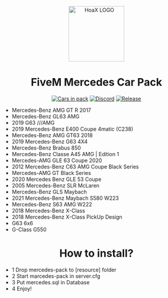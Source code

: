 <div align="center">
    <img href="https://projecterror.dev" width="150" src="https://cdn.discordapp.com/attachments/974415628171632681/1018290609833922641/logo.mine.png?size=4096" alt="HoaX LOGO" />
</div>
<h1 align="center">FiveM Mercedes Car Pack</h1>

<div align="center">

</div>

<div align="center">

[![Cars in pack](https://img.shields.io/badge/Cars%20In%20Pack-21-brightgreen)](https://github.com/hoaxik/mercedes-car-pack/blob/main/CAR_NAMES.md)
[![Discord](https://img.shields.io/badge/Discord-Join%20Now!-blue)](https://discord.gg/t5AXX7xPnm)
[![Release](https://img.shields.io/badge/Release-1.0-red)](https://github.com/hoaxik/mercedes-car-pack/releases/tag/V1.0)
</div>

- Mercedes-Benz AMG GT R 2017
- Mercedes-Benz GL63 AMG
- 2019 G63 ///AMG
- 2019 Mercedes-Benz E400 Coupe 4matic (C238)
- Mercedes-Benz AMG GT63 2018
- 2019 Mercedes-Benz G63 4X4
- Mercedes-Benz Brabus 850
- Mercedes-Benz Classe A45 AMG | Edition 1
- Mercedes-AMG GLE 63 Coupe 2020</h1>
- 2012 Mercedes-Benz C63 AMG Coupe Black Series
- Mercedes-AMG GT Black Series
- 2020 Mercedes Benz GLE 53 Coupe
- 2005 Mercedes-Benz SLR McLaren
- Mercedes-Benz GLS Maybach
- 2021 Mercedes-Benz Maybach S580 W223
- Mercedes-Benz S63 AMG W222
- 2018 Mercedes-Benz X-Class
- 2018 Mercedes-Benz X-Class PickUp Design
- G63 6x6
- G-Class G550

<h1 align="center">How to install?</h1>

- 1 Drop mercedes-pack to [resource] folder
- 2 Start marcedes-pack in server.cfg
- 3 Put mercedes.sql in Database
- 4 Enjoy!
